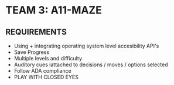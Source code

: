 # TEAM 3: A11-MAZE

## REQUIREMENTS
- Using + integrating operating system level accesibility API's
- Save Progress
- Multiple levels and difficulty
- Auditory cues iattached to decisions / moves / options selected
- Follow ADA compliance
- PLAY WITH CLOSED EYES
